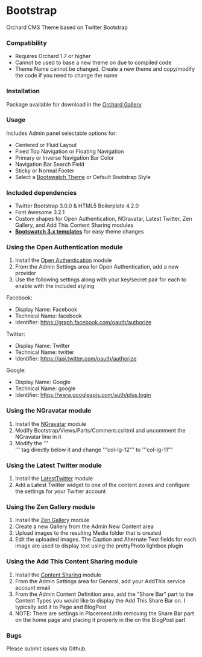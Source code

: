 # Bootstrap
Orchard CMS Theme based on Twitter Bootstrap


### Compatibility
* Requires Orchard 1.7 or higher
* Cannot be used to base a new theme on due to compiled code
* Theme Name cannot be changed. Create a new theme and copy/modify the code if you need to change the name


### Installation
Package available for download in the [Orchard Gallery](http://gallery.orchardproject.net/List/Themes/Orchard.Theme.Bootstrap)


### Usage
Includes Admin panel selectable options for:
* Centered or Fluid Layout
* Fixed Top Navigation or Floating Navigation
* Primary or Inverse Navigation Bar Color
* Navigation Bar Search Field
* Sticky or Normal Footer
* Select a [Bootswatch Theme](http://bootswatch.com/2/) or Default Bootstrap Style


### Included dependencies
* Twitter Bootstrap 3.0.0 & HTML5 Boilerplate 4.2.0
* Font Awesome 3.2.1
* Custom shapes for Open Authentication, NGravatar, Latest Twitter, Zen Gallery, and Add This Content Sharing modules
* **[Bootswatch 3.x templates](http://bootswatch.com/2/)** for easy theme changes


### Using the Open Authentication module
1. Install the [Open Authentication](http://gallery.orchardproject.net/List/Modules/Orchard.Module.NGM.OpenAuthentication) module
2. From the Admin Settings area for Open Authentication, add a new provider
3. Use the following settings along with your key/secret pair for each to enable with the included styling

Facebook:
* Display Name: Facebook
* Technical Name: facebook
* Identifier: https://graph.facebook.com/oauth/authorize

Twitter:
* Display Name: Twitter
* Technical Name: twitter
* Identifier: https://api.twitter.com/oauth/authorize

Google:
* Display Name: Google
* Technical Name: google
* Identifier: https://www.googleapis.com/auth/plus.login


### Using the NGravatar module
1. Install the [NGravatar](https://github.com/Jetski5822/ngravatar) module
2. Modify Bootstrap/Views/Parts/Comment.cshtml and uncomment the <div> NGravatar line in it
3. Modify the '''<div>''' tag directly below it and change '''col-lg-12''' to '''col-lg-11'''


### Using the Latest Twitter module
1. Install the [LatestTwitter](http://gallery.orchardproject.net/List/Modules/Orchard.Module.LatestTwitter/1.2.1) module
2. Add a Latest Twitter widget to one of the content zones and configure the settings for your Twitter account


### Using the Zen Gallery module
1. Install the [Zen Gallery](http://gallery.orchardproject.net/List/Modules/Orchard.Module.Nwazet.ZenGallery) module
2. Create a new Gallery from the Admin New Content area
3. Upload images to the resulting Media folder that is created
4. Edit the uploaded images. The Caption and Alternate Text fields for each image are used to display text using the prettyPhoto lightbox plugin


### Using the Add This Content Sharing module
1. Install the [Content Sharing](http://gallery.orchardproject.net/List/Modules/Orchard.Module.Szmyd.Orchard.Modules.Sharing) module
2. From the Admin Settings area for General, add your AddThis service account email
3. From the Admin Content Definition area, add the "Share Bar" part to the Content Types you would like to display the Add This Share Bar on. I typically add it to Page and BlogPost
4. NOTE: There are settings in Placement.info removing the Share Bar part on the home page and placing it properly in the on the BlogPost part


### Bugs
Please submit issues via Github.